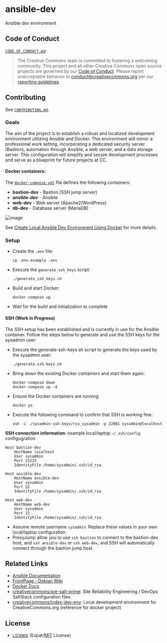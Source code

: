# ansible-dev
Ansible dev environment

## Code of Conduct

[`CODE_OF_CONDUCT.md`][org-coc]:
> The Creative Commons team is committed to fostering a welcoming community.
> This project and all other Creative Commons open source projects are governed
> by our [Code of Conduct][code_of_conduct]. Please report unacceptable
> behavior to [conduct@creativecommons.org](mailto:conduct@creativecommons.org)
> per our [reporting guidelines][reporting_guide].

[org-coc]: https://github.com/creativecommons/.github/blob/main/CODE_OF_CONDUCT.md
[code_of_conduct]: https://opensource.creativecommons.org/community/code-of-conduct/
[reporting_guide]: https://opensource.creativecommons.org/community/code-of-conduct/enforcement/


## Contributing

See [`CONTRIBUTING.md`][org-contrib].

[org-contrib]: https://github.com/creativecommons/.github/blob/main/CONTRIBUTING.md


### Goals

The aim of the project is to establish a robust and localized development environment utilizing Ansible and Docker. This environment will mirror a professional work setting, incorporating a dedicated security server (Bastion), automation through Ansible, a web server, and a data storage server. This configuration will simplify and secure development processes and serve as a blueprint for future projects at CC.


#### Docker containers:

The [`docker-compose.yml`](docker-compose.yml) file defines the following
containers:

- **bastion-dev** - Bastion (SSH jump server)
- **ansible-dev** - Ansible
- **web-dev** - Web server (Apache2/WordPress)
- **db-dev** - Database server (MariaDB)


![image](https://github.com/creativecommons/ansible-dev/assets/90766122/21baa18d-715e-4908-9620-15c768994011)


See [Create Local Ansible Dev Environment Using Docker](https://opensource.creativecommons.org/programs/project-ideas/#ansible-dev-env) for more details.


### Setup

- Create the `.env` file:
    ```shell
    cp .env.example .env
    ```

- Execute the `generate_ssh_keys` script:
    ```shell
    ./generate_ssh_keys.sh
    ```

- Build and start Docker:
    ```shell
    docker-compose up
    ```

- Wait for the build and initialization to complete


#### SSH (Work in Progress)

The SSH setup has been established and is currently in use for the Ansible container. Follow the steps below to generate and use the SSH keys for the sysadmin user:

- Execute the generate-ssh-keys.sh script to generate the keys used by the sysadmin user:
    ```shell
    ./generate-ssh-keys.sh
    ```

- Bring down the existing Docker containers and start them again:
    ```shell
    docker-compose down
    docker-compose up -d
    ```

- Ensure the Docker containers are running:
    ```shell
    docker ps
    ```

- Execute the following command to confirm that SSH is working fine:
    ```shell
    ssh -i ./sysadmin-ssh-keys/rsa_sysadmin -p 22001 sysadmin@localhost
    ```

**SSH connection information**: example local/laptop `~/.ssh/config` configugration
```
Host bastion-dev
    HostName localhost
    User sysadmin
    Port 22222
    IdentityFile /home/sysadmin/.ssh/id_rsa

Host ansible-dev
    HostName ansible-dev
    User sysadmin
    Port 22
    IdentityFile /home/sysadmin/.ssh/id_rsa

Host web-dev
    HostName web-dev
    User sysadmin
    Port 22
    IdentityFile /home/sysadmin/.ssh/id_rsa
```
- Assume remote username `sysadmin`. Replace these values in your own local/laptop configuration.
- ProxyJump allow you to use `ssh bastion` to connect to the bastion-dev host, and `ssh ansible-dev` or `ssh web-dev`, and SSH will automatically connect through the bastion jump host.


## Related Links
- [Ansible Documentation](https://docs.ansible.com/)
- [FrontPage - Debian Wiki](https://wiki.debian.org/FrontPage)
- [Docker Docs](https://docs.docker.com/)
- [creativecommons/sre-salt-prime](https://github.com/creativecommons/sre-salt-prime): Site Reliability Engineering / DevOps SaltStack configuration files
- [creativecommons/index-dev-env](https://github.com/creativecommons/index-dev-env): Local development environment for CreativeCommons.org (reference for docker project)


## License

- [`LICENSE`](LICENSE) (Expat/[MIT][mit] License)

[mit]: http://www.opensource.org/licenses/MIT "The MIT License | Open Source Initiative"
